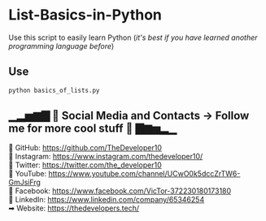 # List-Basics-in-Python
Use this script to easily learn Python (*it's best if you have learned another programming language before*)

## Use
```python
python basics_of_lists.py
```

## ▁▂▅▆▇ 📲 Social Media and Contacts -> Follow me for more cool stuff 📲 ▇▆▅▂▁
🚀 GitHub:     https://github.com/TheDeveloper10<br>
📒 Instagram:  https://www.instagram.com/thedeveloper10/<br>
💎 Twitter:    https://twitter.com/the_developer10<br>
📌 YouTube:    https://www.youtube.com/channel/UCwO0k5dccZrTW6-GmJsiFrg<br>
📘 Facebook:   https://www.facebook.com/VicTor-372230180173180<br>
🚵 LinkedIn:   https://www.linkedin.com/company/65346254<br>
➡ Website:    https://thedevelopers.tech/<br>
